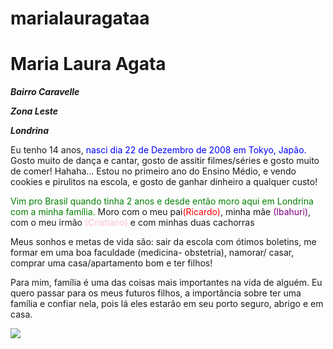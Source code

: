 # marialauragataa
<html lang="pt-br">
<head>
    <meta charset="UTF-8">
    <meta name="viewport" content="width=device-width, initial-scale=1.0">

</head>
<body>
<h1>Maria Laura Agata</h1>
<p><em><strong>Bairro Caravelle</strong></em></p>
<p><em><strong>Zona Leste</strong></em></p>
<p><em><strong>Londrina</strong></em></p>

<p>Eu tenho 14 anos, <font color="blue">nasci dia 22 de Dezembro de 2008 em Tokyo, Japão.</font> Gosto muito de dança e cantar, gosto de assitir 
filmes/séries e gosto muito de comer! Hahaha... 
 Estou no primeiro ano do Ensino Médio, e vendo cookies e pirulitos na escola, e gosto de ganhar
dinheiro a qualquer custo!</p>
<p><font color="green">Vim pro Brasil quando tinha 2 anos e desde então moro aqui em Londrina com a minha família.</font>
 Moro com o meu pai<font color="red">(Ricardo)</font>, minha mãe  <font color="purple">(Ibahuri)</font>, com o meu irmão <font color="pink">(Cristiano)</font> e com minhas duas cachorras</p>
<p>Meus sonhos e metas de vida são: sair da escola com ótimos boletins, me formar em uma boa faculdade (medicina- obstetria), 
namorar/ casar, comprar uma casa/apartamento bom e ter filhos!</p>
<p>Para mim, família é uma das coisas mais importantes na vida de alguém. Eu quero passar para os meus futuros 
filhos, a importância sobre ter uma família e confiar nela, pois lá eles estarão em seu porto seguro, abrigo e em casa.</p>
</body>
</html>

<img src="https://i.pinimg.com/564x/d5/61/46/d561465729fc44213a3b5b0cd1ebb83c.jpg">


